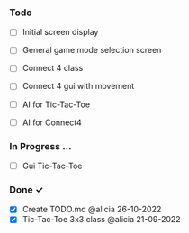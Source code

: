 ### Todo

- [ ] Initial screen display
- [ ] General game mode selection screen
- [ ] Connect 4 class
- [ ] Connect 4 gui with movement
- [ ] AI for Tic-Tac-Toe
- [ ] AI for Connect4
   

### In Progress ...

- [ ] Gui Tic-Tac-Toe

### Done ✓

- [x] Create TODO.md @alicia 26-10-2022
- [x] Tic-Tac-Toe 3x3 class @alicia 21-09-2022 
